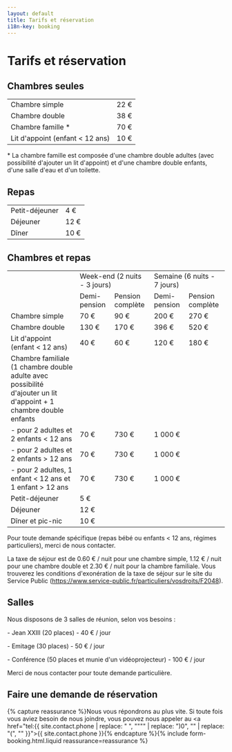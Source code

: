 ```yaml
---
layout: default
title: Tarifs et réservation
i18n-key: booking
---
```

# Tarifs et réservation

## Chambres seules

<table> <tbody>

<tr>

<td>Chambre simple</td>

<td>22 €</td>

</tr>

<td>Chambre double</td>

<td>38 €</td>

</tr>

<td>Chambre famille *</td>

<td>70 €</td>

</tr>

</tr>

<td>Lit d'appoint (enfant < 12 ans)</td>

<td>10 €</td>

</tr>

</tbody></table>

\* La chambre famille est composée d'une chambre double adultes (avec possibilité d'ajouter un lit d'appoint) et d'une chambre double enfants, d'une salle d'eau et d'un toilette.



## Repas

<table> <tbody>

<tr>

<td>Petit-déjeuner</td>

<td>4 €</td>

</tr>

<td>Déjeuner</td>

<td>12 €</td>

</tr>

<td>Dîner</td>

<td>10 €</td>

</tr>

</tbody></table>



## Chambres et repas

<table>
<tbody>

<tr>

<td></td>

<td colspan="2">Week-end (2 nuits - 3 jours)</td>

<td colspan="2">Semaine (6 nuits - 7 jours)</td>

</tr>

<tr>

<td></td>

<td>Demi-pension</td>

<td>Pension complète</td>

<td>Demi-pension</td>

<td>Pension complète</td>

</tr>


<tr>
<td>Chambre simple</td>
<td>70 €</td>

<td>90 €</td>

<td>200 €</td>

<td>270 €</td>
</tr>

<tr>
<td>Chambre double</td>
<td> 130 €</td>

<td>170 €</td>

<td>396 €</td>

<td>520 €</td>
</tr>

<td>Lit d'appoint (enfant < 12 ans)</td>
<td> 40 €</td>

<td>60 €</td>

<td>120 €</td>

<td>180 €</td>
</tr>

<tr>
<td>Chambre familiale (1 chambre double adulte avec possibilité d'ajouter un lit d'appoint + 1 chambre double enfants</td>

</tr>

<tr> 

<td>- pour 2 adultes et 2 enfants < 12 ans</td>
<td>70 €</td>

<td>730 €</td>

<td>1 000 €</td>
</tr>

<tr> 

<td>- pour 2 adultes et 2 enfants > 12 ans</td>
<td>70 €</td>

<td>730 €</td>

<td>1 000 €</td>
</tr>

<tr> 

<td>- pour 2 adultes, 1 enfant < 12 ans et 1 enfant > 12 ans </td>
<td>70 €</td>

<td>730 €</td>

<td>1 000 €</td>
</tr>

<tr>
<td>Petit-déjeuner</td>
<td>5 €</td>
</tr>

<tr>
<td>Déjeuner</td>
<td>12 €</td>
</tr>

<tr>
<td>Dîner et pic-nic</td>
<td>10 €</td>
</tr>
</tbody></table>

Pour toute demande spécifique (repas bébé ou enfants < 12 ans, régimes particuliers), merci de nous contacter.

La taxe de séjour est de 0.60 € / nuit pour une chambre simple, 1.12 € / nuit pour une chambre double et 2.30 € / nuit pour la chambre familiale. Vous trouverez les conditions d'exonération de la taxe de séjour sur le site du Service Public (https://www.service-public.fr/particuliers/vosdroits/F2048). 

## Salles

Nous disposons de 3 salles de réunion, selon vos besoins : 

\- Jean XXIII (20 places) - 40 € / jour

\- Emitage (30 places) - 50 € / jour

\- Conférence (50 places et munie d'un vidéoprojecteur) - 100 € / jour

Merci de nous contacter pour toute demande particulière.

## 

## Faire une demande de réservation

{% capture reassurance %}Nous vous répondrons au plus vite. Si toute fois vous aviez besoin de nous joindre, vous pouvez nous appeler au <a href="tel:{{ site.contact.phone | replace: " ", """" | replace: ")0", "" | replace: "(", "" }}">{{ site.contact.phone }}</a>{% endcapture %}{% include form-booking.html.liquid reassurance=reassurance %}
